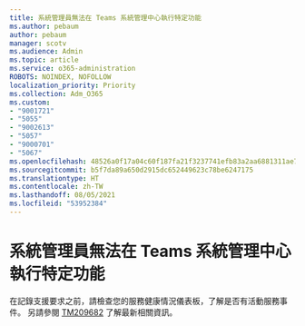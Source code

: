 ```yaml
---
title: 系統管理員無法在 Teams 系統管理中心執行特定功能
ms.author: pebaum
author: pebaum
manager: scotv
ms.audience: Admin
ms.topic: article
ms.service: o365-administration
ROBOTS: NOINDEX, NOFOLLOW
localization_priority: Priority
ms.collection: Adm_O365
ms.custom:
- "9001721"
- "5055"
- "9002613"
- "5057"
- "9000701"
- "5067"
ms.openlocfilehash: 48526a0f17a04c60f187fa21f3237741efb83a2aa6881311ae741237bed4d794
ms.sourcegitcommit: b5f7da89a650d2915dc652449623c78be6247175
ms.translationtype: HT
ms.contentlocale: zh-TW
ms.lasthandoff: 08/05/2021
ms.locfileid: "53952384"
---
```

# <a name="admins-unable-to-perform-certain-functions-in-the-teams-admin-center"></a>系統管理員無法在 Teams 系統管理中心執行特定功能

在記錄支援要求之前，請檢查您的服務健康情況儀表板，了解是否有活動服務事件。 另請參閱 [TM209682](https://admin.microsoft.com/AdminPortal/Home/#/servicehealth?eventid=TM209682) 了解最新相關資訊。
